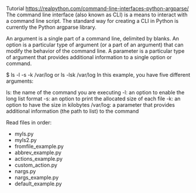 Tutorial https://realpython.com/command-line-interfaces-python-argparse/
The command line interface (also known as CLI) is a means to interact with a command line script. 
The standard way for creating a CLI in Python is currently the Python argparse library.

An argument is a single part of a command line, delimited by blanks.
An option is a particular type of argument (or a part of an argument) that can modify the behavior of the command line.
A parameter is a particular type of argument that provides additional information to a single option or command.

$ ls -l -s -k /var/log or ls -lsk /var/log
In this example, you have five different arguments:

ls: the name of the command you are executing
-l: an option to enable the long list format
-s: an option to print the allocated size of each file
-k: an option to have the size in kilobytes
/var/log: a parameter that provides additional information (the path to list) to the command

Read files in order:

- myls.py
- myls2.py
- fromfile_example.py
- abbrev_example.py
- actions_example.py
- custom_action.py
- nargs.py
- nargs_example.py
- default_example.py
